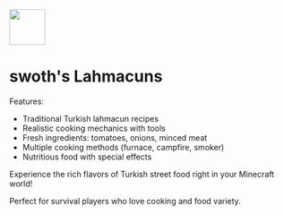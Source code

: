 <img src="https://i.ibb.co/B2p4DNwr/LAHMACUNmod.png" width="64">

swoth's Lahmacuns
=======

Features:
- Traditional Turkish lahmacun recipes
- Realistic cooking mechanics with tools
- Fresh ingredients: tomatoes, onions, minced meat
- Multiple cooking methods (furnace, campfire, smoker)
- Nutritious food with special effects

Experience the rich flavors of Turkish street food right in your Minecraft world!

Perfect for survival players who love cooking and food variety.